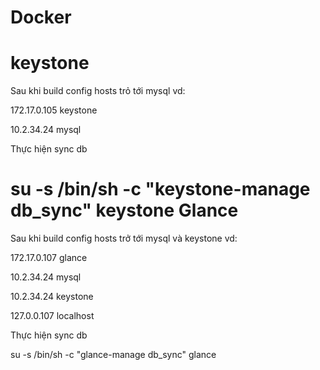 Docker
=======
keystone
=======
Sau khi build config hosts trỏ tới mysql vd:

172.17.0.105           keystone

10.2.34.24             mysql

Thực hiện sync db

su -s /bin/sh -c "keystone-manage db_sync" keystone
Glance
====
Sau khi build config hosts trở tới mysql và keystone vd:

172.17.0.107          glance

10.2.34.24            mysql

10.2.34.24            keystone

127.0.0.107           localhost

Thực hiện sync db

su -s /bin/sh -c "glance-manage db_sync" glance


